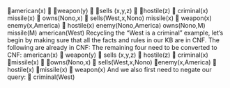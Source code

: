 american(x)  weapon(y)  sells (x,y,z)  hostile(z)  criminal(x)
missile(x)  owns(Nono,x)  sells(West,x,Nono)
missile(x)  weapon(x)
enemy(x,America)  hostile(x)
enemy(Nono,America)	owns(Nono,M)
missile(M)		american(West)
Recycling the “West is a criminal” example, let’s begin by making sure that all the facts and rules in our KB are in CNF. The following are already in CNF:
The remaining four need to be converted to CNF:
american(x)  weapon(y)  sells (x,y,z)  hostile(z)  criminal(x)
missile(x)  owns(Nono,x)  sells(West,x,Nono)
enemy(x,America)  hostile(x)
missile(x)  weapon(x)
And we also first need to negate our query:  criminal(West)